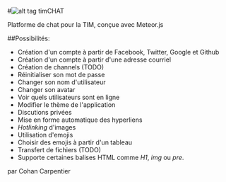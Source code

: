 #![alt tag](http://i.imgur.com/DDRlMrd.png) timCHAT

Platforme de chat pour la TIM, conçue avec Meteor.js

##Possibilités:
* Création d'un compte à partir de Facebook, Twitter, Google et Github
* Création d'un compte à partir d'une adresse courriel
* Création de channels (TODO)
* Réinitialiser son mot de passe
* Changer son nom d'utilisateur
* Changer son avatar
* Voir quels utilisateurs sont en ligne
* Modifier le thème de l'application
* Discutions privées
* Mise en forme automatique des hyperliens
* *Hotlinking* d'images
* Utilisation d'emojis
* Choisir des emojis à partir d'un tableau
* Transfert de fichiers (TODO)
* Supporte certaines balises HTML comme *H1*, *img* ou *pre*.

par Cohan Carpentier
